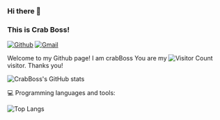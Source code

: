### Hi there 👋 
### This is Crab Boss!

<!-- https://shields.io/ -->
[![Github](https://img.shields.io/badge/-Github-000?style=flat&logo=Github&logoColor=white)](https://github.com/CrabBoss-lab)
[![Gmail](https://img.shields.io/badge/-Gmail-c14438?style=flat&logo=Gmail&logoColor=white)](im.junyu.yu@gmail.com)


Welcome to my Github page! I am crabBoss
You are my ![Visitor Count](https://profile-counter.glitch.me/CrabBoss-lab/count.svg) visitor. Thanks you!



![CrabBoss's GitHub stats](https://github-readme-stats.vercel.app/api?username=CrabBoss-lab&show_icons=true&theme=tokyonight)




💻 Programming languages and tools:

![Top Langs](https://github-readme-stats.vercel.app/api/top-langs/?username=CrabBoss-lab&layout=compact&theme=tokyonight)
